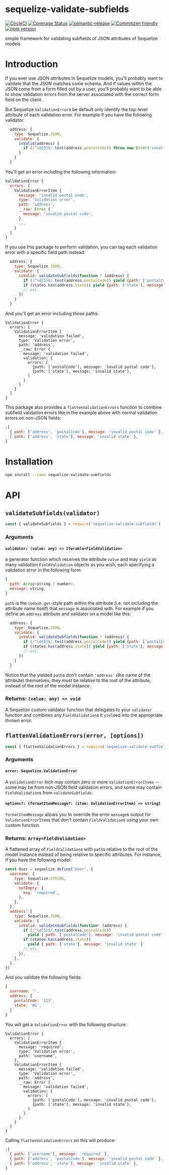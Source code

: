 # sequelize-validate-subfields

[![CircleCI](https://circleci.com/gh/jcoreio/sequelize-validate-subfields.svg?style=svg)](https://circleci.com/gh/jcoreio/sequelize-validate-subfields)
[![Coverage Status](https://codecov.io/gh/jcoreio/sequelize-validate-subfields/branch/master/graph/badge.svg)](https://codecov.io/gh/jcoreio/sequelize-validate-subfields)
[![semantic-release](https://img.shields.io/badge/%20%20%F0%9F%93%A6%F0%9F%9A%80-semantic--release-e10079.svg)](https://github.com/semantic-release/semantic-release)
[![Commitizen friendly](https://img.shields.io/badge/commitizen-friendly-brightgreen.svg)](http://commitizen.github.io/cz-cli/)
[![npm version](https://badge.fury.io/js/sequelize-validate-subfields.svg)](https://badge.fury.io/js/sequelize-validate-subfields)

simple framework for validating subfields of JSON attributes of Sequelize models

# Introduction

If you ever use JSON attributes in Sequelize models, you'll probably want to validate that the JSON matches some
schema. And if values within the JSON come from a form filled out by a user, you'll probably want to be able to
show validation errors from the server associated with the correct form field on the client.

But Sequelize `ValidationError`s be default only identify the top-level attribute of each validation error. For
example if you have the following validator:

```js
  address: {
    type: Sequelize.JSON,
    validate: {
      isValid(address) {
        if (/^\d{5}$/.test(address.postalCode)) throw new Error('invalid postal code')
      }
    }
  }
```

You'll get an error including the following information:

```js
ValidationError {
  errors: [
    ValidationErrorItem {
      message: 'invalid postal code',
      type: 'Validation error',
      path: 'address',
      __raw: Error {
        message: 'invalid postal code',
      },
      ...
    }
  ]
}
```

If you use this package to perform validation, you can tag each validation error with a specific field path instead:

```js
  address: {
    type: Sequelize.JSON,
    validate: {
      isValid: validateSubfields(function * (address) {
        if (/^\d{5}$/.test(address.postalCode)) yield {path: ['postalCode'], message: 'invalid postal code'}
        if (states.has(address.state)) yield {path: ['state'], message: 'invalid state'}
        // etc.
      })
    }
  }
```

And you'll get an error including those paths:

```
ValidationError {
  errors: [
    ValidationErrorItem {
      message: 'validation failed',
      type: 'Validation error',
      path: 'address',
      __raw: Error {
        message: 'validation failed',
        validation: {
          errors: [
            {path: ['postalCode'], message: 'invalid postal code'},
            {path: ['state'], message: 'invalid state'},
          ]
        }
      }
    }
  ]
}
```

This package also provides a `flattenValidationErrors` function to combine subfield validation errors like in the
example above with normal validation errors on non-JSON fields:

```js
;[
  { path: ['address', 'postalCode'], message: 'invalid postal code' },
  { path: ['address', 'state'], message: 'invalid state' },
]
```

# Installation

```sh
npm install --save sequelize-validate-subfields
```

# API

## `validateSubfields(validator)`

```js
const { validateSubfields } = require('sequelize-validate-subfields')
```

### Arguments

#### `validator: (value: any) => Iterable<FieldValidation>`

a generator function which receives the attribute `value` and may `yield` as many validation
`FieldValidation` objects as you wish, each specifying a validation error in the following form:

```js
{
  path: Array<string | number>,
  message: string,
}
```

`path` is the `lodash.get`-style path within the attribute (i.e. not including the attribute name itself) that
`message` is associated with. For example if you define an `address` attribute and validator on a model like this:

```js
  address: {
    type: Sequelize.JSON,
    validate: {
      isValid: validateSubfields(function * (address) {
        if (/^\d{5}$/.test(address.postalCode)) yield {path: ['postalCode'], message: 'invalid postal code'}
        if (states.has(address.state)) yield {path: ['state'], message: 'invalid state'}
        // etc.
      })
    }
  }
```

Notice that the yielded `path`s don't contain `'address'` (the name of the attribute) themselves; they must be relative
to the root of the attribute, instead of the root of the model instance.

### Returns: `(value: any) => void`

A Sequelize custom validator function that delegates to your `validator` function and combines any `FieldValidation`s
it `yield`ed into the appropriate thrown error.

## `flattenValidationErrors(error, [options])`

```js
const { flattenValidationErrors } = require('sequelize-validate-subfields')
```

### Arguments

#### `error: Sequelize.ValidationError`

A `ValidationError` hich may contain zero or more `ValidationErrorItems` -- some may be from non-JSON field
validation errors, and some may contain `FieldValidation`s from `validateSubfields`.

#### `options?: {formatItemMessage?: (item: ValidationErrorItem) => string}`

`formatItemMessage` allows you to override the error `message`s output for `ValidationErrorItem`s that don't
contain `FieldValidation`s using your own custom function.

### Returns: `Array<FieldValidation>`

A flattened array of `FieldValidation`s with `path`s relative to the root of the model instance instead of
being relative to specific attributes. For instance, if you have the following model:

```js
const User = sequelize.define('User', {
  username: {
    type: Sequelize.STRING,
    validate: {
      notEmpty: {
        msg: 'required',
      },
    },
  },
  address: {
    type: Sequelize.JSON,
    validate: {
      isValid: validateSubfields(function* (address) {
        if (/^\d{5}$/.test(address.postalCode))
          yield { path: ['postalCode'], message: 'invalid postal code' }
        if (states.has(address.state))
          yield { path: ['state'], message: 'invalid state' }
        // etc.
      }),
    },
  },
})
```

And you validate the following fields:

```js
{
  username: '',
  address: {
    postalCode: '123',
    state: 'KG',
  }
}
```

You will get a `ValidationError` with the following structure:

```
ValidationError {
  errors: [
    ValidationErrorItem {
      message: 'required',
      type: 'Validation error',
      path: 'username',
    },
    ValidationErrorItem {
      message: 'validation failed',
      type: 'Validation error',
      path: 'address',
      __raw: Error {
        message: 'validation failed',
        validation: {
          errors: [
            {path: ['postalCode'], message: 'invalid postal code'},
            {path: ['state'], message: 'invalid state'},
          ]
        }
      }
    }
  ]
}
```

Calling `flattenValidationErrors` on this will produce:

```js
;[
  { path: ['username'], message: 'required' },
  { path: ['address', 'postalCode'], message: 'invalid postal code' },
  { path: ['address', 'state'], message: 'invalid state' },
]
```
